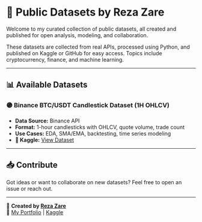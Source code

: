 # 📂 Public Datasets by Reza Zare

Welcome to my curated collection of public datasets, all created and published for open analysis, modeling, and collaboration.

These datasets are collected from real APIs, processed using Python, and published on Kaggle or GitHub for easy access. Topics include cryptocurrency, finance, and machine learning.

---

## 📊 Available Datasets

### 🟣 Binance BTC/USDT Candlestick Dataset (1H OHLCV)
- **Data Source:** Binance API  
- **Format:** 1-hour candlesticks with OHLCV, quote volume, trade count  
- **Use Cases:** EDA, SMA/EMA, backtesting, time series modeling  
- **🔗 Kaggle:** [View Dataset](https://www.kaggle.com/datasets/arezazare/binance-btcusdt-candlestick)

---

## 📥 Contribute
Got ideas or want to collaborate on new datasets? Feel free to open an issue or reach out.

---

📌 **Created by [Reza Zare](https://www.linkedin.com/in/arezazare/)**  
🔗 [My Portfolio](https://arezazare.github.io) | [Kaggle](https://www.kaggle.com/arezazare)

